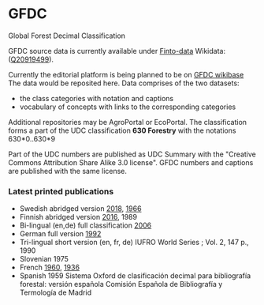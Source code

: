# GFDC
Global Forest Decimal Classification 

GFDC source data is currently available under [Finto-data](https://github.com/NatLibFi/Finto-data/tree/master/vocabularies/gfdc)
Wikidata: (<a href="http://www.wikidata.org/entity/Q20919499">Q20919499</a>).

Currently the editorial platform is being planned to be on [GFDC wikibase](https://forest-decimal-classification.wikibase.cloud/wiki/Main_Page)
The data would be reposited here. Data comprises of the two datasets:
- the class categories with notation and captions
- vocabulary of concepts with links to the corresponding categories

Additional repositories may be AgroPortal or EcoPortal.
The classification forms a part of the UDC classification **630 Forestry** with the notations 630\*0..630\*9 

Part of the UDC numbers are published as UDC Summary with the "Creative Commons Attribution Share Alike 3.0 license".
GFDC numbers and captions are published with the same license.

### Latest printed publications
- Swedish abridged version <a href="http://urn.fi/URN:ISBN:978-952-326-524-0">2018</a>, <a href="https://libris.kb.se/bib/1531963">1966</a>
- Finnish abridged version <a href="http://urn.fi/URN:ISBN:978-952-326-282-9">2016</a>, 1989
- Bi-lingual (en,de) full classification <a href="https://www.iufro.org/publications/series/world-series/article/2006/01/01/world-series-vol-19-global-forest-decimal-classification-gfdc/">2006</a>
- German full version <a href="https://www.iufro.org/publications/series/world-series/article/1992/12/31/world-series-vol-3-forstliche-dezimalklassifikation/">1992</a>
- Tri-lingual short version (en, fr, de) IUFRO World Series ; Vol. 2, 147 p., 1990
- Slovenian 1975
- French <a href="https://belinra.inrae.fr/index.php?lvl=notice_display&id=4153">1960</a>, <a href="https://hal.archives-ouvertes.fr/hal-03483745/document">1936</a>
- Spanish 1959 Sistema Oxford de clasificación decimal para bibliografía forestal: versión española
               Comisión Española de Bibliografía y Termología de Madrid
